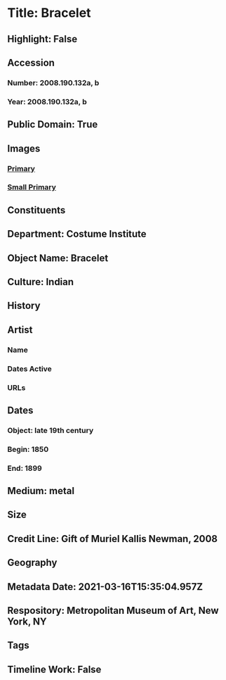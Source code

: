 # Title: Bracelet
## Highlight: False
## Accession
### Number: 2008.190.132a, b
### Year: 2008.190.132a, b
## Public Domain: True
## Images
### [Primary](https://images.metmuseum.org/CRDImages/ci/original/2008.190.132ab_F.jpg)
### [Small Primary](https://images.metmuseum.org/CRDImages/ci/web-large/2008.190.132ab_F.jpg)
## Constituents
## Department: Costume Institute
## Object Name: Bracelet
## Culture: Indian
## History
## Artist
### Name
### Dates Active
### URLs
## Dates
### Object: late 19th century
### Begin: 1850
### End: 1899
## Medium: metal
## Size
## Credit Line: Gift of Muriel Kallis Newman, 2008
## Geography
## Metadata Date: 2021-03-16T15:35:04.957Z
## Respository: Metropolitan Museum of Art, New York, NY
## Tags
## Timeline Work: False
